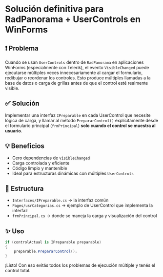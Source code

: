# Solución definitiva para RadPanorama + UserControls en WinForms

## ❗ Problema

Cuando se usan `UserControls` dentro de `RadPanorama` en aplicaciones WinForms (especialmente con Telerik), el evento `VisibleChanged` puede ejecutarse múltiples veces innecesariamente al cargar el formulario, redibujar o reordenar los controles. Esto produce múltiples llamadas a la base de datos o carga de grillas antes de que el control esté realmente visible.

## ✅ Solución

Implementar una interfaz `IPreparable` en cada UserControl que necesite lógica de carga, y llamar al método `PrepararControl()` explícitamente desde el formulario principal (`frmPrincipal`) **solo cuando el control se muestra al usuario**.

## 💡 Beneficios

- Cero dependencias de `VisibleChanged`
- Carga controlada y eficiente
- Código limpio y mantenible
- Ideal para estructuras dinámicas con múltiples `UserControls`

## 📁 Estructura

- `Interfaces/IPreparable.cs` → la interfaz común
- `Pages/usrCategorias.cs` → ejemplo de UserControl que implementa la interfaz
- `frmPrincipal.cs` → donde se maneja la carga y visualización del control

## ✨ Uso

```csharp
if (controlActual is IPreparable preparable)
{
    preparable.PrepararControl();
}
```

¡Listo! Con eso evitás todos los problemas de ejecución múltiple y tenés el control total.
